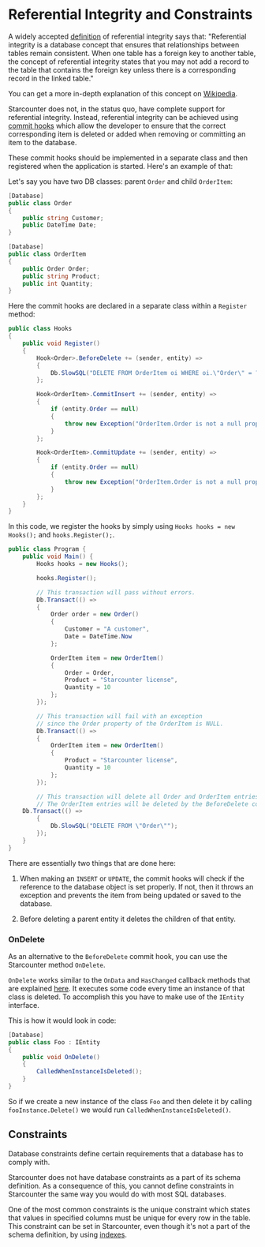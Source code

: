 # Referential Integrity and Constraints

A widely accepted <a href="http://databases.about.com/cs/administration/g/refintegrity.htm">definition</a> of referential integrity says that: "Referential integrity is a database concept that ensures that relationships between tables remain consistent. When one table has a foreign key to another table, the concept of referential integrity states that you may not add a record to the table that contains the foreign key unless there is a corresponding record in the linked table."

You can get a more in-depth explanation of this concept on <a href="https://en.wikipedia.org/wiki/Referential_integrity">Wikipedia</a>.

Starcounter does not, in the status quo, have complete support for referential integrity. Instead, referential integrity can be achieved using <a href="/guides/transactions/commit-hooks.html">commit hooks</a> which allow the developer to ensure that the correct corresponding item is deleted or added when removing or committing an item to the database.

These commit hooks should be implemented in a separate class and then registered when the application is started. Here's an example of that:

Let's say you have two DB classes: parent <code>Order</code> and child <code>OrderItem</code>:
```cs
[Database]
public class Order
{
    public string Customer;
    public DateTime Date;
}

[Database]
public class OrderItem
{
    public Order Order;
    public string Product;
    public int Quantity;
}
```

Here the commit hooks are declared in a separate class within a <code>Register</code> method:
```cs
public class Hooks
{
    public void Register()
    {
        Hook<Order>.BeforeDelete += (sender, entity) =>
        {
            Db.SlowSQL("DELETE FROM OrderItem oi WHERE oi.\"Order\" = ?", entity);
        };

        Hook<OrderItem>.CommitInsert += (sender, entity) =>
        {
            if (entity.Order == null)
            {
                throw new Exception("OrderItem.Order is not a null property");
            }
        };

        Hook<OrderItem>.CommitUpdate += (sender, entity) =>
        {
            if (entity.Order == null)
            {
                throw new Exception("OrderItem.Order is not a null property");
            }
        };
    }
}
```

In this code, we register the hooks by simply using `Hooks hooks = new Hooks();` and `hooks.Register();`.

```cs
public class Program {
    public void Main() {
        Hooks hooks = new Hooks();

        hooks.Register();

        // This transaction will pass without errors.
        Db.Transact(() =>
        {
            Order order = new Order()
            {
                Customer = "A customer",
                Date = DateTime.Now
            };

            OrderItem item = new OrderItem()
            {
                Order = Order,
                Product = "Starcounter license",
                Quantity = 10       
            };
        });

        // This transaction will fail with an exception
        // since the Order property of the OrderItem is NULL.
        Db.Transact(() =>
        {
            OrderItem item = new OrderItem()
            {
                Product = "Starcounter license",
                Quantity = 10
            };
        });

        // This transaction will delete all Order and OrderItem entries.
        // The OrderItem entries will be deleted by the BeforeDelete commit hook on the Order class.
	Db.Transact(() =>
        {
            Db.SlowSQL("DELETE FROM \"Order\"");
        });
    }
}
```
There are essentially two things that are done here:

1. When making an `INSERT` or `UPDATE`, the commit hooks will check if the reference to the database object is set properly. If not, then it throws an exception and prevents the item from being updated or saved to the database.

2. Before deleting a parent entity it deletes the children of that entity.

### OnDelete

As an alternative to the `BeforeDelete` commit hook, you can use the Starcounter method `OnDelete`.

`OnDelete` works similar to the `OnData` and `HasChanged` callback methods that are explained <a href="/guides/typed-json/callback-methods-of-starcounter-js.html">here</a>. It executes some code every time an instance of that class is deleted. To accomplish this you have to make use of the `IEntity` interface.

This is how it would look in code:
```cs
[Database]
public class Foo : IEntity
{
    public void OnDelete()
    {
        CalledWhenInstanceIsDeleted();
    }
}
```
So if we create a new instance of the class `Foo` and then delete it by calling `fooInstance.Delete()` we would run `CalledWhenInstanceIsDeleted()`.

## Constraints

Database constraints define certain requirements that a database has to comply with.

Starcounter does not have database constraints as a part of its schema definition. As a consequence of this, you cannot define constraints in Starcounter the same way you would do with most SQL databases.

One of the most common constraints is the unique constraint which states that values in specified columns must be unique for every row in the table. This constraint can be set in Starcounter, even though it's not a part of the schema definition, by using [indexes](/guides/SQL/indexes.html).
